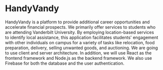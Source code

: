 # HandyVandy
HandyVandy is a platform to provide additional career opportunities and accelerate financial prospects. We primarily offer services to students who are attending Vanderbilt University. By employing location-based services to identify local 
assistance, this application facilitates students' engagement with other individuals on campus for a variety of tasks like relocation, food preparation, delivery, selling unwanted goods, and auctioning. 
We are going to use client and server architecture. In addition, we will use React as the frontend framework and Node.js as the backend framework. We also use Firebase for both the database and the user authentication. 